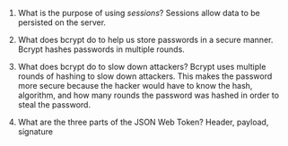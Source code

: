 <!-- Answers to the Short Answer Essay Questions go here -->

1. What is the purpose of using _sessions_?
   Sessions allow data to be persisted on the server.

2. What does bcrypt do to help us store passwords in a secure manner.
   Bcrypt hashes passwords in multiple rounds.

3. What does bcrypt do to slow down attackers?
   Bcrypt uses multiple rounds of hashing to slow down attackers. This makes the password more secure because the hacker would have to know the hash, algorithm, and how many rounds the password was hashed in order to steal the password.

4. What are the three parts of the JSON Web Token?
   Header, payload, signature
